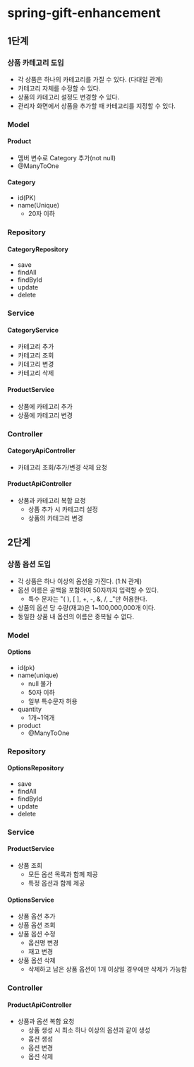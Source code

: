 # spring-gift-enhancement

## 1단계
### 상품 카테고리 도입
- 각 상품은 하나의 카테고리를 가질 수 있다. (다대일 관계)
- 카테고리 자체를 수정할 수 있다.
- 상품의 카테고리 설정도 변경할 수 있다.
- 관리자 화면에서 상품을 추가할 때 카테고리를 지정할 수 있다.

### Model
#### Product
- 멤버 변수로 Category 추가(not null)
- @ManyToOne
#### Category
- id(PK)
- name(Unique)
  - 20자 이하
  
### Repository
#### CategoryRepository
- save
- findAll
- findById
- update
- delete

### Service
#### CategoryService
- 카테고리 추가
- 카테고리 조회
- 카테고리 변경
- 카테고리 삭제
#### ProductService
- 상품에 카테고리 추가
- 상품에 카테고리 변경

### Controller
#### CategoryApiController
- 카테고리 조회/추가/변경 삭제 요청

#### ProductApiController
- 상품과 카테고리 복합 요청
  - 상품 추가 시 카테고리 설정
  - 상품의 카테고리 변경

## 2단계
### 상품 옵션 도입
- 각 상품은 하나 이상의 옵션을 가진다. (1:N 관계)
- 옵션 이름은 공백을 포함하여 50자까지 입력할 수 있다.
  - 특수 문자는 "( ), [ ], +, -, &, /, _"만 허용한다.
- 상품의 옵션 당 수량(재고)은 1~100,000,000개 이다.
- 동일한 상품 내 옵션의 이름은 중복될 수 없다.

### Model
#### Options
- id(pk)
- name(unique)
  - null 불가
  - 50자 이하
  - 일부 특수문자 허용
- quantity
  - 1개~1억개
- product
  - @ManyToOne

### Repository
#### OptionsRepository
- save
- findAll
- findById
- update
- delete

### Service
#### ProductService
- 상품 조회
  - 모든 옵션 목록과 함께 제공
  - 특정 옵션과 함께 제공
#### OptionsService
- 상품 옵션 추가
- 상품 옵션 조회
- 상품 옵션 수정
  - 옵션명 변경
  - 재고 변경
- 상품 옵션 삭제
  - 삭제하고 남은 상품 옵션이 1개 이상일 경우에만 삭제가 가능함

### Controller
#### ProductApiController
- 상품과 옵션 복합 요청
  - 상품 생성 시 최소 하나 이상의 옵션과 같이 생성
  - 옵션 생성
  - 옵션 변경
  - 옵션 삭제
